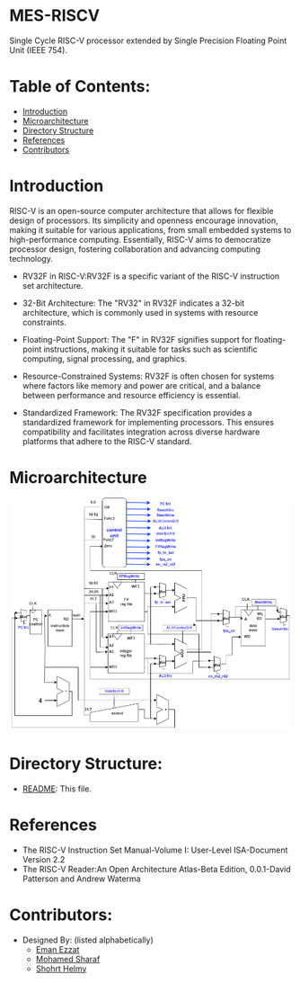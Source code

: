 # MES-RISCV
Single Cycle RISC-V processor extended by Single Precision Floating Point Unit (IEEE 754).

# Table of Contents:

- [Introduction](#Introduction)
- [Microarchitecture](#Microarchitecture)
- [Directory Structure](#directory-structure)
- [References](#References)
- [Contributors](#contributors)

# Introduction
RISC-V is an open-source computer architecture that allows for flexible design of processors. Its simplicity and openness encourage innovation, making it suitable for various applications, from small embedded systems to high-performance computing. Essentially, RISC-V aims to democratize processor design, fostering collaboration and advancing computing technology.

  - RV32F in RISC-V:RV32F is a specific variant of the RISC-V instruction set architecture.
    
  - 32-Bit Architecture: The "RV32" in RV32F indicates a 32-bit architecture, which is commonly used in systems with resource constraints.
    
  - Floating-Point Support: The "F" in RV32F signifies support for floating-point instructions, making it suitable for tasks such as scientific computing, signal processing, and graphics.
  
  - Resource-Constrained Systems: RV32F is often chosen for systems where factors like memory and power are critical, and a balance between performance and resource efficiency is essential.
  
  - Standardized Framework: The RV32F specification provides a standardized framework for implementing processors. This ensures compatibility and facilitates integration across diverse hardware platforms that adhere to the RISC-V standard.

# Microarchitecture

![risc.bold](/assets/images/risc.bold.png)

# Directory Structure:
  * [README](./README.md): This file.

# References
- The RISC-V Instruction Set Manual-Volume I: User-Level ISA-Document Version 2.2
- The RISC-V Reader:An Open Architecture Atlas-Beta Edition, 0.0.1-David Patterson and Andrew Waterma

# Contributors:
- Designed By: (listed alphabetically)
  - [Eman Ezzat](emanezzat4018@gmail.com)
  - [Mohamed Sharaf](sharafm823@gmail.com)
  - [Shohrt Helmy](shohrthelmy@gmail.com) 
